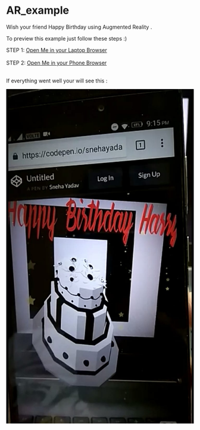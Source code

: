 # AR_example

Wish your friend Happy Birthday using Augmented Reality .

To preview this example just follow these steps :)

STEP 1: <a href="https://jeromeetienne.github.io/AR.js/data/images/HIRO.jpg">Open Me in your Laptop Browser</a><br><br>
STEP 2: <a href="https://codepen.io/snehayadavv/full/zaexgV/">Open Me in your Phone Browser</a><br><br>

If everything went well your will see this :



![](image/ss5.jpeg)
